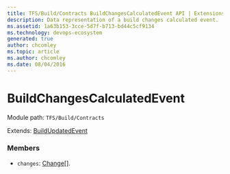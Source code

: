 ```yaml
---
title: TFS/Build/Contracts BuildChangesCalculatedEvent API | Extensions for Azure DevOps Services
description: Data representation of a build changes calculated event.
ms.assetid: 1a63b153-3cce-5d7f-b713-bd44c5cf9134
ms.technology: devops-ecosystem
generated: true
author: chcomley
ms.topic: article
ms.author: chcomley
ms.date: 08/04/2016
---
```


# BuildChangesCalculatedEvent

Module path: `TFS/Build/Contracts`

Extends: [BuildUpdatedEvent](./BuildUpdatedEvent.md)

### Members

* `changes`: [Change](./Change.md)[].
